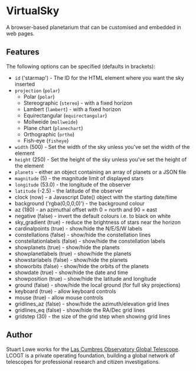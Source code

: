 VirtualSky
==========

A browser-based planetarium that can be customised and embedded in web pages.

Features
--------
The following options can be specified (defaults in brackets):
  * `id` ('starmap') - The ID for the HTML element where you want the sky inserted
  * `projection` (`polar`)
    * Polar (`polar`)
    * Stereographic (`stereo`) - with a fixed horizon
    * Lambert (`lambert`) - with a fixed horizon
    * Equirectangular (`equirectangular`)
    * Mollweide (`mollweide`)
    * Plane chart (`planechart`)
    * Orthographic (`ortho`)
    * Fish-eye (`fisheye`)
  * `width` (500) - Set the width of the sky unless you've set the width of the element
  * `height` (250) - Set the height of the sky unless you've set the height of the element
  * `planets` - either an object containing an array of planets or a JSON file
  * `magnitude` (5) - the magnitude limit of displayed stars
  * `longitude` (53.0) - the longitude of the observer
  * `latitude` (-2.5) - the latitude of the observer
  * clock (now) - a Javascript Date() object with the starting date/time
  * background ('rgba(0,0,0,0)') - the background colour
  * az (180) - an azimuthal offset with 0 = north and 90 = east
  * negative (false) - invert the default colours i.e. to black on white
  * sky_gradient (true) - reduce the brightness of stars near the horizon
  * cardinalpoints (true) - show/hide the N/E/S/W labels
  * constellations (false) - show/hide the constellation lines
  * constellationlabels (false) - show/hide the constellation labels
  * showplanets (true) - show/hide the planets
  * showplanetlabels (true) - show/hide the planets
  * showstarlabels (false) - show/hide the planets
  * showorbits (false) - show/hide the orbits of the planets
  * showdate (true) - show/hide the date and time
  * showposition (true) - show/hide the latitude and longitude
  * ground (false) - show/hide the local ground (for full sky projections)
  * keyboard (true) - allow keyboard controls
  * mouse (true) - allow mouse controls
  * gridlines_az (false) - show/hide the azimuth/elevation grid lines
  * gridlines_eq (false) - show/hide the RA/Dec grid lines
  * gridstep (30) - the size of the grid step when showing grid lines</li>


Author
------
Stuart Lowe works for the [Las Cumbres Observatory Global Telescope](http://lcogt.net/). LCOGT is a private operating foundation, building a global network of telescopes for professional research and citizen investigations.
